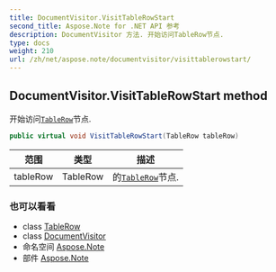```yaml
---
title: DocumentVisitor.VisitTableRowStart
second_title: Aspose.Note for .NET API 参考
description: DocumentVisitor 方法. 开始访问TableRow节点.
type: docs
weight: 210
url: /zh/net/aspose.note/documentvisitor/visittablerowstart/
---
```

## DocumentVisitor.VisitTableRowStart method

开始访问[`TableRow`](../../tablerow/)节点.

```csharp
public virtual void VisitTableRowStart(TableRow tableRow)
```

| 范围 | 类型 | 描述 |
| --- | --- | --- |
| tableRow | TableRow | 的[`TableRow`](../../tablerow/)节点. |

### 也可以看看

* class [TableRow](../../tablerow/)
* class [DocumentVisitor](../)
* 命名空间 [Aspose.Note](../../documentvisitor/)
* 部件 [Aspose.Note](../../../)


